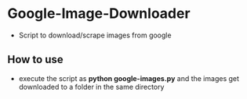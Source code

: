 # Google-Image-Downloader
- Script to download/scrape images from google

## How to use
- execute the script as **python google-images.py** and the images get downloaded to a folder in the same directory

